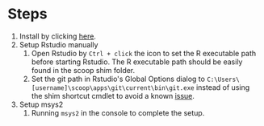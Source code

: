 
# Steps

1. Install by clicking [here](https://boxstarter.org/package/nr/url?https://raw.githubusercontent.com/qutang/environment_setup/main/windows/setup.ps1).
2. Setup Rstudio manually
   1. Open Rstudio by `Ctrl + click` the icon to set the R executable path before starting Rstudio. The R executable path should be easily found in the scoop shim folder.
   2. Set the git path in Rstudio's Global Options dialog to `C:\Users\[username]\scoop\apps\git\current\bin\git.exe` instead of using the shim shortcut cmdlet to avoid a known [issue](https://github.com/lukesampson/scoop/issues/1028#issuecomment-843650134).
3. Setup msys2
   1. Running `msys2` in the console to complete the setup.
